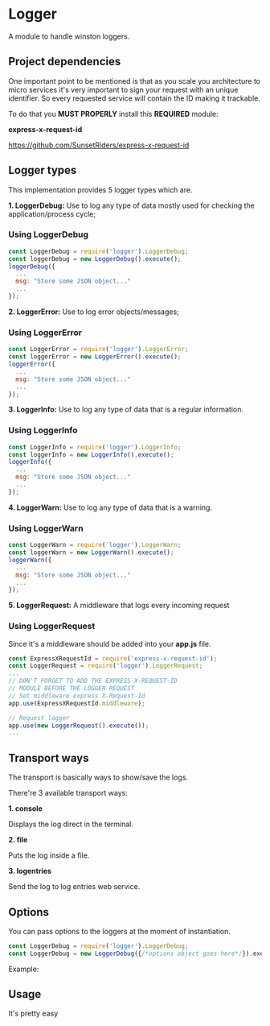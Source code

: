 # Logger

A module to handle winston loggers.

## Project dependencies

One important point to be mentioned is that as you scale you architecture to micro services it's very important to sign your request with an unique identifier. So every requested service will contain the ID making it trackable.

To do that you **MUST PROPERLY** install this **REQUIRED** module:

**express-x-request-id**

https://github.com/SunsetRiders/express-x-request-id

## Logger types

This implementation provides 5 logger types which are.

**1. LoggerDebug:** Use to log any type of data mostly used for checking the application/process cycle;

### Using LoggerDebug

```javascript
const LoggerDebug = require('logger').LoggerDebug;
const loggerDebug = new LoggerDebug().execute();
loggerDebug({
  ...
  msg: "Store some JSON object..."
  ...
});
```

**2. LoggerError:** Use to log error objects/messages;

### Using LoggerError

```javascript
const LoggerError = require('logger').LoggerError;
const loggerError = new LoggerError().execute();
loggerError({
  ...
  msg: "Store some JSON object..."
  ...
});
```

**3. LoggerInfo:** Use to log any type of data that is a regular information.

### Using LoggerInfo

```javascript
const LoggerInfo = require('logger').LoggerInfo;
const loggerInfo = new LoggerInfo().execute();
loggerInfo({
  ...
  msg: "Store some JSON object..."
  ...
});
```

**4. LoggerWarn:** Use to log any type of data that is a warning.

### Using LoggerWarn

```javascript
const LoggerWarn = require('logger').LoggerWarn;
const loggerWarn = new LoggerWarn().execute();
loggerWarn({
  ...
  msg: "Store some JSON object..."
  ...
});
```
**5. LoggerRequest:** A middleware that logs every incoming request

### Using LoggerRequest

Since it's a middleware should be added into your **app.js** file.

```javascript
const ExpressXRequestId = require('express-x-request-id');
const LoggerRequest = require('logger').LoggerRequest;
...
// DON'T FORGET TO ADD THE EXPRESS-X-REQUEST-ID
// MODULE BEFORE THE LOGGER REQUEST
// Set middleware express X-Request-Id
app.use(ExpressXRequestId.middleware);

// Request logger
app.use(new LoggerRequest().execute());
...
```

## Transport ways

The transport is basically ways to show/save the logs.

There're 3 available transport ways:

**1. console** 

Displays the log direct in the terminal.

**2. file**

Puts the log inside a file.

**3. logentries**

Send the log to log entries web service.

## Options

You can pass options to the loggers at the moment of instantiation.

```javascript
const LoggerDebug = require('logger').LoggerDebug;
const LoggerDebug = new LoggerDebug({/*options object goes here*/}).execute();
```

Example: 

## Usage

It's pretty easy



